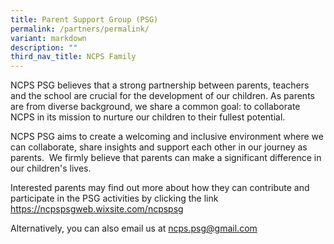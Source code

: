 ```yaml
---
title: Parent Support Group (PSG)
permalink: /partners/permalink/
variant: markdown
description: ""
third_nav_title: NCPS Family
---
```

NCPS PSG believes&nbsp;that a strong partnership between parents, teachers and the school are crucial for the development of our children. As parents are from diverse background, we share a common goal: to collaborate NCPS in its mission to nurture our children to their fullest potential.

NCPS PSG aims&nbsp;to create a welcoming and inclusive environment where we can collaborate, share insights and support each other in our journey as parents. &nbsp;We firmly believe that parents can make a significant difference in our children's lives.&nbsp;

Interested parents may&nbsp;find out more about how they can contribute and participate in the PSG activities by clicking the link <a target="_blank" href="https://ncpspsgweb.wixsite.com/ncpspsg">https://ncpspsgweb.wixsite.com/ncpspsg</a>

Alternatively, you can&nbsp;also email us at&nbsp;[ncps.psg@gmail.com](mailto:ncps.psg@gmail.com)
